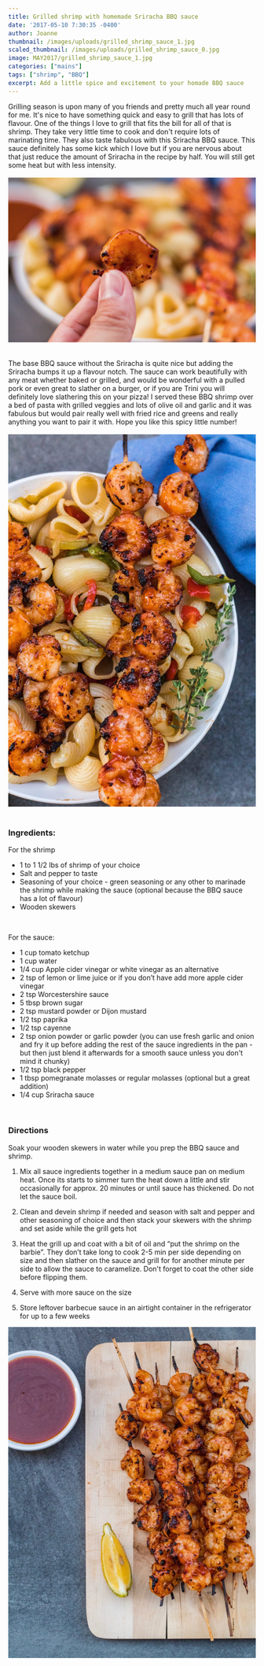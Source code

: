 ```yaml
---
title: Grilled shrimp with homemade Sriracha BBQ sauce
date: '2017-05-10 7:30:35 -0400'
author: Joanne
thumbnail: /images/uploads/grilled_shrimp_sauce_1.jpg
scaled_thumbnail: /images/uploads/grilled_shrimp_sauce_0.jpg
image: MAY2017/grilled_shrimp_sauce_1.jpg
categories: ["mains"]
tags: ["shrimp", "BBQ"]
excerpt: Add a little spice and excitement to your homade BBQ sauce
---
```


Grilling season is upon many of you friends and pretty much all year round for me.  It's nice to have something quick and easy to grill that has lots of flavour. One of the things I love to grill that fits the bill for all of that is shrimp. They take very little time to cook and don't require lots of marinating time. They also taste fabulous with this Sriracha BBQ sauce. This sauce definitely has some kick which I love but if you are nervous about that just reduce the amount of Sriracha in the recipe by half. You will still get some heat but with less intensity.
<br>
<br>
![Grilled shrimp and sauce](/img/MAY2017/grilled_shrimp_sauce_2.jpg)
<br>
<br>

The base BBQ sauce without the Sriracha is quite nice but adding the Sriracha bumps it up a flavour notch.  The sauce can work beautifully with any meat whether baked or grilled, and would be wonderful with a pulled pork or even great to slather on a burger, or if you are Trini you will definitely love slathering this on your pizza! I served these BBQ shrimp over a bed of pasta with grilled veggies and lots of olive oil and garlic and it was fabulous but would pair really well with fried rice and greens and really anything you want to pair it with.  Hope you like this spicy little number!
<br>
<br>
![Grilled shrimp and sauce](/img/MAY2017/grilled_shrimp_sauce_3.jpg)
<br>
<br>

### Ingredients:

For the shrimp

* 1 to 1 1/2 lbs of shrimp of your choice
* Salt and pepper to taste
* Seasoning of your choice - green seasoning or any other to marinade the shrimp while making the sauce (optional because the BBQ sauce has a lot of flavour)
* Wooden skewers
<br>

For the sauce:

* 1 cup tomato ketchup
* 1 cup water
* 1/4 cup Apple cider vinegar or white vinegar as an alternative
* 2 tsp of lemon or lime juice or if you don’t have add more apple cider vinegar
* 2 tsp Worcestershire sauce
* 5 tbsp brown sugar
* 2 tsp mustard powder or Dijon mustard
* 1/2 tsp paprika
* 1/2 tsp cayenne
* 2 tsp onion powder or garlic powder  (you can use fresh garlic and onion and fry it up before adding the rest of the sauce ingredients in the pan -but then just blend it afterwards for a smooth sauce unless you don't mind it chunky)
* 1/2 tsp black pepper
* 1 tbsp pomegranate molasses or regular molasses (optional but a great addition)
* 1/4 cup Sriracha sauce
<br>

### Directions

Soak your wooden skewers in water while you prep the BBQ sauce and shrimp.

1. Mix all sauce ingredients together in a medium sauce pan on medium heat. Once its starts to simmer turn the heat down a little and stir occasionally for approx. 20 minutes or until sauce has thickened. Do not let the sauce boil.

1. Clean and devein shrimp if needed and season with salt and pepper and other seasoning of choice and then stack your skewers with the shrimp and set aside while the grill gets hot

1. Heat the grill up and coat with a bit of oil and “put the shrimp on the barbie”. They don’t take long to cook 2-5 min per side depending on size and then slather on the sauce and grill for for another minute per side to allow the sauce to caramelize. Don't forget to coat the other side before flipping them.  

1. Serve with more sauce on the size

1. Store leftover barbecue sauce in an airtight container in the refrigerator for up to a few weeks  

![Grilled shrimp and sauce](/img/MAY2017/grilled_shrimp_sauce_4.jpg)
